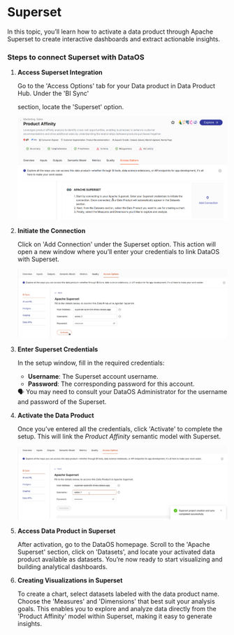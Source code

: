 # Superset

In this topic, you’ll learn how to activate a data product through Apache Superset to create interactive dashboards and extract actionable insights.

### Steps to connect Superset with DataOS

1. **Access Superset Integration**
    
    Go to the 'Access Options' tab for your Data product in Data Product Hub. Under the 'BI Sync'
    
    section, locate the 'Superset' option.
    
    ![superset_sync.png](/learn/dp_consumer_learn_track/integrate_bi_tools/superset/superset_sync.png)
    
2. **Initiate the Connection**
    
    Click on 'Add Connection' under the Superset option. This action will open a new window where you’ll enter your credentials to link DataOS with Superset.
    

    ![superset_conn.png](/learn/dp_consumer_learn_track/integrate_bi_tools/superset/superset_conn.png)

3. **Enter Superset Credentials**
    
    In the setup window, fill in the required credentials:
    
    - **Username**: The Superset account username.
    - **Password**: The corresponding password for this account.
    
    <aside class="callout">
    🗣 You may need to consult your DataOS Administrator for the username and password of the Superset.
    </aside>
    
4. **Activate the Data Product**
    
    Once you’ve entered all the credentials, click 'Activate' to complete the setup. This will link the *Product Affinity* semantic model with Superset.
    
    ![superset-connections.png](/learn/dp_consumer_learn_track/integrate_bi_tools/superset/superset-connections.png)
    
5. **Access Data Product in Superset**
    
    After activation, go to the DataOS homepage. Scroll to the 'Apache Superset' section, click on 'Datasets', and locate your activated data product available as datasets. You’re now ready to start visualizing and building analytical dashboards.
    
6. **Creating Visualizations in Superset**
    
    To create a chart, select datasets labeled with the data product name. Choose the 'Measures' and 'Dimensions' that best suit your analysis goals. This enables you to explore and analyze data directly from the 'Product Affinity' model within Superset, making it easy to generate insights.